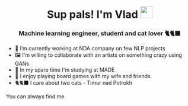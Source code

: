 <h1 align="center">Sup pals! I'm Vlad
<img src="https://github.com/blackcater/blackcater/raw/main/images/Hi.gif" height="32"/></h1>
<h3 align="center">Machine learning engineer, student and cat lover 🐈🐈‍⬛</h3>

- 🔭 I’m currently working at NDA company on few NLP projects
- 🖼️ I'm willing to collaborate with an artists on something crazy using GANs 
- 🌱 In my spare time I'm studying at MADE
- 👯 I enjoy playing board games with my wife and friends
- 🐈‍🐈‍⬛ I care about two cats - Timur nad Potrokh 

You can always find me

<!--
**tinctura13/tinctura13** is a ✨ _special_ ✨ repository because its `README.md` (this file) appears on your GitHub profile.

Here are some ideas to get you started:

- 🔭 I’m currently working at NDA company working on some NLP projects
- 🌱 I’m currently learning ...
- 👯 I’m looking to collaborate on ...
- 🤔 I’m looking for help with ...
- 💬 Ask me about ...
- 📫 How to reach me: ...
- 😄 Pronouns: ...
- ⚡ Fun fact: ...
-->
